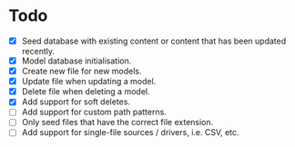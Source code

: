 # Todo

* [x] Seed database with existing content or content that has been updated recently.
* [x] Model database initialisation.
* [x] Create new file for new models.
* [x] Update file when updating a model.
* [x] Delete file when deleting a model.
* [x] Add support for soft deletes.  
* [ ] Add support for custom path patterns.
* [ ] Only seed files that have the correct file extension.
* [ ] Add support for single-file sources / drivers, i.e. CSV, etc.
